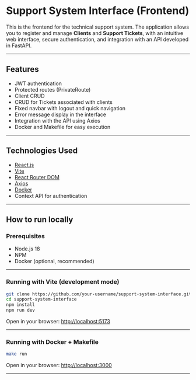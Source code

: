 # Support System Interface (Frontend)

This is the frontend for the technical support system. The application allows you to register and manage **Clients** and **Support Tickets**, with an intuitive web interface, secure authentication, and integration with an API developed in FastAPI.

---

## Features

- JWT authentication
- Protected routes (PrivateRoute)
- Client CRUD
- CRUD for Tickets associated with clients
- Fixed navbar with logout and quick navigation
- Error message display in the interface
- Integration with the API using Axios
- Docker and Makefile for easy execution

---

## Technologies Used

- [React.js](https://reactjs.org/)
- [Vite](https://vitejs.dev/)
- [React Router DOM](https://reactrouter.com/)
- [Axios](https://axios-http.com/)
- [Docker](https://www.docker.com/)
- Context API for authentication

---

## How to run locally

### Prerequisites

- Node.js 18
- NPM
- Docker (optional, recommended)

---

### Running with Vite (development mode)

```bash
git clone https://github.com/your-username/support-system-interface.git
cd support-system-interface
npm install
npm run dev
```
Open in your browser: [http://localhost:5173](http://localhost:5173)

---

### Running with Docker + Makefile

```bash
make run

```
Open in your browser: [http://localhost:3000](http://localhost:3000)

---
